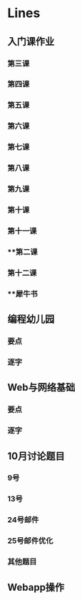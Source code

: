 # Lines

## 入门课作业
### 第三课
### 第四课
### 第五课
### 第六课
### 第七课
### 第八课
### 第九课
### 第十课
### 第十一课
### **第二课
### 第十二课

### **犀牛书

## 编程幼儿园
### 要点
### 逐字
## Web与网络基础
### 要点
### 逐字

## 10月讨论题目
### 9号
### 13号
### 24号邮件
### 25号邮件优化
### 其他题目

## Webapp操作
###
